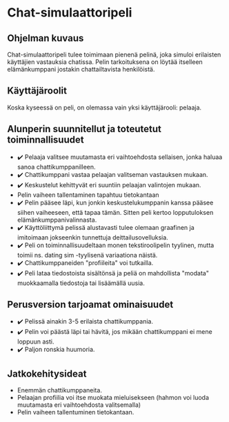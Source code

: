 # Chat-simulaattoripeli
## Ohjelman kuvaus
Chat-simulaattoripeli tulee toimimaan pienenä pelinä, joka simuloi erilaisten käyttäjien vastauksia chatissa. Pelin tarkoituksena on löytää itselleen elämänkumppani jostakin chattailtavista henkilöistä.
## Käyttäjäroolit
Koska kyseessä on peli, on olemassa vain yksi käyttäjärooli: pelaaja.
## Alunperin suunnitellut ja toteutetut toiminnallisuudet
* :heavy_check_mark: Pelaaja valitsee muutamasta eri vaihtoehdosta sellaisen, jonka haluaa sanoa chattikumppanilleen.
* :heavy_check_mark: Chattikumppani vastaa pelaajan valitseman vastauksen mukaan.
* :heavy_check_mark: Keskustelut kehittyvät eri suuntiin pelaajan valintojen mukaan.
* Pelin vaiheen tallentaminen tapahtuu tietokantaan
* :heavy_check_mark: Pelin pääsee läpi, kun jonkin keskustelukumppanin kanssa pääsee siihen vaiheeseen, että tapaa tämän. Sitten peli kertoo lopputuloksen elämänkumppanivalinnasta.
* :heavy_check_mark: Käyttöliittymä pelissä alustavasti tulee olemaan graafinen ja imitoimaan jokseenkin tunnettuja deittailusovelluksia.
* :heavy_check_mark: Peli on toiminnallisuudeltaan monen tekstiroolipelin tyylinen, mutta toimii ns. dating sim -tyylisenä variaationa näistä.
* :heavy_check_mark: Chattikumppaneiden "profiileita" voi tutkailla.
* :heavy_check_mark: Peli lataa tiedostoista sisältönsä ja peliä on mahdollista "modata" muokkaamalla tiedostoja tai lisäämällä uusia.

## Perusversion tarjoamat ominaisuudet
* :heavy_check_mark: Pelissä ainakin 3-5 erilaista chattikumppania.
* :heavy_check_mark: Pelin voi päästä läpi tai hävitä, jos mikään chattikumppani ei mene loppuun asti.
* :heavy_check_mark: Paljon ronskia huumoria.
## Jatkokehitysideat
* Enemmän chattikumppaneita.
* Pelaajan profiilia voi itse muokata mieluisekseen (hahmon voi luoda muutamasta eri vaihtoehdosta valitsemalla)
* Pelin vaiheen tallentuminen tietokantaan.
